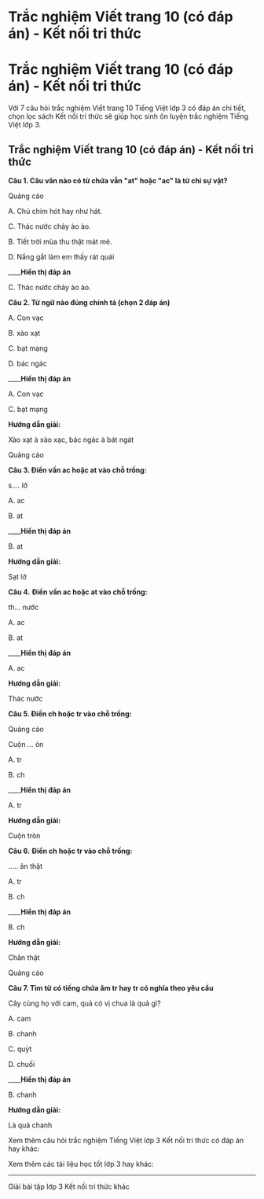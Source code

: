 # Trắc nghiệm Viết trang 10 (có đáp án) - Kết nối tri thức

# Trắc nghiệm Viết trang 10 (có đáp án) - Kết nối tri thức

Với 7 câu hỏi trắc nghiệm Viết trang 10 Tiếng Việt lớp 3 có đáp án chi tiết, chọn lọc sách Kết nối tri thức sẽ giúp học sinh ôn luyện trắc nghiệm Tiếng Việt lớp 3.

## Trắc nghiệm Viết trang 10 (có đáp án) - Kết nối tri thức

**Câu 1. Câu văn nào có từ chứa vẫn "at" hoặc "ac" là từ chỉ sự vật?**

Quảng cáo

A. Chú chim hót hay như hát.

C. Thác nước chảy ào ào.

B. Tiết trời mùa thu thật mát mẻ. 

D. Nắng gắt làm em thấy rát quái

____**Hiển thị đáp án**

C. Thác nước chảy ào ào.

**Câu 2. Từ ngữ nào đúng chính tả (chọn 2 đáp án)**

A. Con vạc 

B. xào xạt 

C. bạt mạng 

D. bác ngác

____**Hiển thị đáp án**

A. Con vạc 

C. bạt mạng 

**Hướng dẫn giải:**

Xào xạt à xào xạc, bác ngác à bát ngát

Quảng cáo

**Câu 3. Điền vần ac hoặc at vào chỗ trống:**

s…. lở 

A. ac

B. at

____**Hiển thị đáp án**

B. at

**Hướng dẫn giải:**

Sạt lở 

**Câu 4.** **Điền vần ac hoặc at vào chỗ trống:**

th… nước 

A. ac

B. at

____**Hiển thị đáp án**

A. ac

**Hướng dẫn giải:**

Thác nước 

**Câu 5. Điền ch hoặc tr vào chỗ trống:**

Quảng cáo

Cuộn … òn 

A. tr

B. ch

____**Hiển thị đáp án**

A. tr

**Hướng dẫn giải:**

Cuộn tròn 

**Câu 6.** **Điền ch hoặc tr vào chỗ trống:**

….. ân thật 

A. tr

B. ch

____**Hiển thị đáp án**

B. ch

**Hướng dẫn giải:**

Chân thật 

Quảng cáo

**Câu 7. Tìm từ có tiếng chứa âm tr hay tr có nghĩa theo yêu cầu**

Cây cùng họ với cam, quả có vị chua là quả gì? 

A. cam 

B. chanh 

C. quýt 

D. chuối 

____**Hiển thị đáp án**

B. chanh 

**Hướng dẫn giải:**

Là quả chanh 

Xem thêm câu hỏi trắc nghiệm Tiếng Việt lớp 3 Kết nối tri thức có đáp án hay khác:

Xem thêm các tài liệu học tốt lớp 3 hay khác:

* * *

Giải bài tập lớp 3 Kết nối tri thức khác
